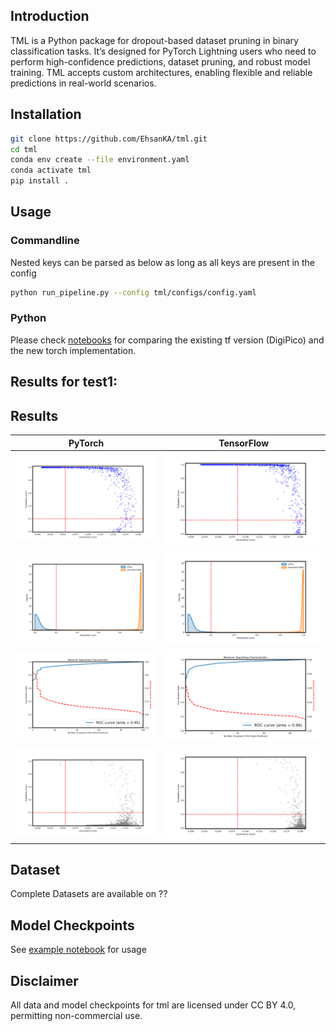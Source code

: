 ## Introduction

<!-- DropQ -->

TML is a Python package for dropout-based dataset pruning in binary classification tasks. It’s designed for PyTorch Lightning users who need to perform high-confidence predictions, dataset pruning, and robust model training. TML accepts custom architectures, enabling flexible and reliable predictions in real-world scenarios.


## Installation

<!-- the environment was created with this:
`conda env export --from-history > environment.yaml`
Note: consider removing the prefix line in the `environment.yaml` -->

```bash
git clone https://github.com/EhsanKA/tml.git
cd tml
conda env create --file environment.yaml
conda activate tml
pip install .
```


<!-- ## Installation

```bash
pip install git+https://github.com/EhsanKA/tml.git

``` -->


<!-- For contribution please install in dev mode and use pre-commit
```bash
yes | conda create --name pika python=3.10
conda activate pika
pip install -e ".[dev]"
pre-commit install
``` -->

## Usage

### Commandline


Nested keys can be parsed as below as long as all keys are present in the config
```bash
python run_pipeline.py --config tml/configs/config.yaml
```

### Python

Please check [notebooks](notebooks/comparing_outputs_tf_torch.ipynb) for comparing the existing tf version (DigiPico) and the new torch implementation.


## Results for test1:

## Results

| PyTorch | TensorFlow |
|---------|------------|
| ![Germline](notebooks/torch_Germline.png) | ![Germline](notebooks/tf_Germline.png) |
| ![Probability Score](notebooks/torch_Probability_Score.png) | ![Probability Score](notebooks/tf_Probability_Score.png) |
| ![ROC](notebooks/torch_ROC.png) | ![ROC](notebooks/tf_ROC.png) |
| ![UTDs](notebooks/torch_UTDs.png) | ![UTDs](notebooks/tf_UTDs.png) |


## Dataset

Complete Datasets are available on ??

## Model Checkpoints 
See [example notebook]() for usage

## Disclaimer

All data and model checkpoints for tml are licensed under CC BY 4.0, permitting non-commercial use.